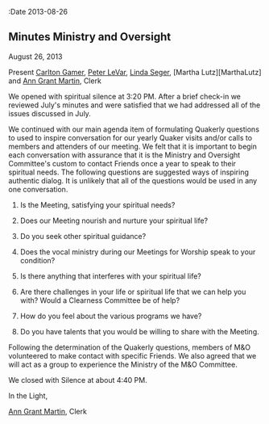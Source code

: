 :Date 2013-08-26

[AnnGrantMartin]: /Friends/AnnGrantMartin
[CarltonGamer]: /Friends/CarltonGamer
[LindaSegar]: /Friends/LindaSegar
[PeterLeVar]: /Friends/PeterLeVar

## Minutes Ministry and Oversight 
August 26, 2013

Present [Carlton Gamer][CarltonGamer], [Peter LeVar][PeterLeVar], 
[Linda Seger][LindaSegar], [Martha Lutz][MarthaLutz] and 
[Ann Grant Martin][AnnGrantMartin], Clerk

We opened with spiritual silence at 3:20 PM. After a brief check-in we 
reviewed July's minutes and were satisfied that we had addressed all of the 
issues discussed in July.

We continued with our main agenda item of formulating Quakerly questions to 
used to inspire conversation for our yearly Quaker visits and/or calls to 
members and attenders of our meeting.  We felt that it is important to begin 
each conversation with assurance that it is the Ministry and Oversight 
Committee's custom to contact Friends once a year to speak to their spiritual 
needs. The following questions are suggested ways of inspiring authentic dialog. 
It is unlikely that all of the questions would be used in any one conversation.

1.  Is the Meeting, satisfying your spiritual needs? 

1.  Does our Meeting nourish and nurture your spiritual life? 

1.  Do you seek other spiritual guidance?

1.  Does the vocal ministry during our Meetings for Worship speak to your condition?

1.  Is there anything that interferes with your spiritual life?

1.  Are there challenges in your life or spiritual life that we can help you with? 
    Would a Clearness Committee be of help?

1.  How do you feel about the various programs we have?

1.  Do you have talents that you would be willing to share with the Meeting. 

Following the determination of the Quakerly questions, members of M&O 
volunteered to make contact with specific Friends. We also agreed that we will 
act as a group to experience the Ministry of the M&O Committee.

We closed with Silence at about 4:40 PM.

In the Light,     

[Ann Grant Martin][AnnGrantMartin], Clerk                                                           

